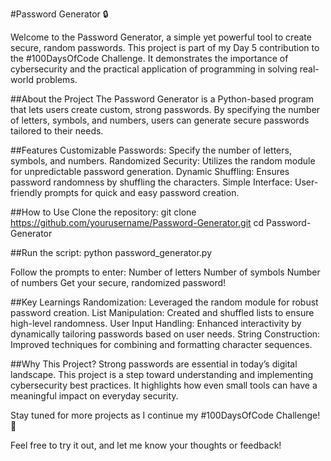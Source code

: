 #Password Generator 🔒

Welcome to the Password Generator, a simple yet powerful tool to create secure, random passwords. This project is part of my Day 5 contribution to the #100DaysOfCode Challenge. It demonstrates the importance of cybersecurity and the practical application of programming in solving real-world problems.

##About the Project
The Password Generator is a Python-based program that lets users create custom, strong passwords. By specifying the number of letters, symbols, and numbers, users can generate secure passwords tailored to their needs.

##Features
Customizable Passwords: Specify the number of letters, symbols, and numbers.
Randomized Security: Utilizes the random module for unpredictable password generation.
Dynamic Shuffling: Ensures password randomness by shuffling the characters.
Simple Interface: User-friendly prompts for quick and easy password creation.

##How to Use
Clone the repository:
git clone https://github.com/yourusername/Password-Generator.git
cd Password-Generator

##Run the script:
python password_generator.py

Follow the prompts to enter:
Number of letters
Number of symbols
Number of numbers
Get your secure, randomized password!

##Key Learnings
Randomization: Leveraged the random module for robust password creation.
List Manipulation: Created and shuffled lists to ensure high-level randomness.
User Input Handling: Enhanced interactivity by dynamically tailoring passwords based on user needs.
String Construction: Improved techniques for combining and formatting character sequences.

##Why This Project?
Strong passwords are essential in today’s digital landscape. This project is a step toward understanding and implementing cybersecurity best practices. It highlights how even small tools can have a meaningful impact on everyday security.

Stay tuned for more projects as I continue my #100DaysOfCode Challenge! 🚀

Feel free to try it out, and let me know your thoughts or feedback!

